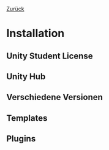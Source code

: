[Zurück](https://github.com/AtmoGD/UnityTut)

# Installation

## Unity Student License

## Unity Hub

## Verschiedene Versionen

## Templates

## Plugins